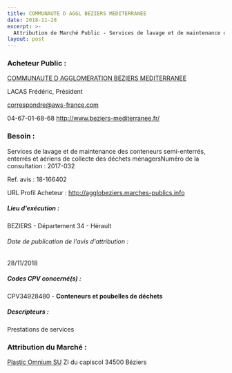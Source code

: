 ```yaml
---
title: COMMUNAUTE D AGGL BEZIERS MEDITERRANEE
date: 2018-11-28
excerpt: >-
  Attribution de Marché Public - Services de lavage et de maintenance des conteneurs semi-enterrés, enterrés et aériens de collecte des déchets ménagersNuméro de la consultation : 2017-032
layout: post
---
```


### Acheteur Public : 
<a href="/acheteur-33/siren-243400769"> COMMUNAUTE D AGGLOMERATION BEZIERS MEDITERRANEE</a><br/>

LACAS Frédéric, Président

correspondre@aws-france.com

04-67-01-68-68
http://www.beziers-mediterranee.fr/
### Besoin :

Services de lavage et de maintenance des conteneurs semi-enterrés, enterrés et aériens de collecte des déchets ménagersNuméro de la consultation : 2017-032

Ref. avis : 18-166402

URL Profil Acheteur : http://agglobeziers.marches-publics.info

##### Lieu d'exécution :

BEZIERS - Département 34 - Hérault

###### Date de publication de l'avis d'attribution : 
28/11/2018

##### Codes CPV concerné(s) :
CPV34928480 - **Conteneurs et poubelles de déchets** <br/>

##### Descripteurs :
Prestations de services <br/>

### Attribution du Marché :
<a href="/entreprise-268/siren-778151944"> Plastic Omnium SU</a>    ZI du capiscol 34500 Béziers <br/>
